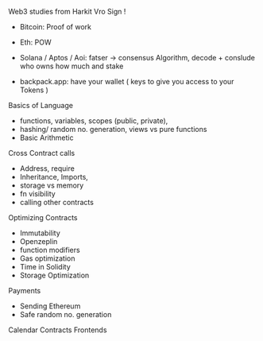 Web3 studies from Harkit Vro Sign !

- Bitcoin: Proof of work
- Eth: POW
- Solana / Aptos / Aoi: fatser -> consensus Algorithm, decode + conslude who owns how much and stake

- backpack.app: have your wallet ( keys to give you access to your Tokens )

Basics of Language

- functions, variables, scopes (public, private),
- hashing/ random no. generation, views vs pure functions
- Basic Arithmetic

Cross Contract calls

- Address, require
- Inheritance, Imports,
- storage vs memory
- fn visibility
- calling other contracts

Optimizing Contracts

- Immutability
- Openzeplin
- function modifiers
- Gas optimization
- Time in Solidity
- Storage Optimization

Payments

- Sending Ethereum
- Safe random no. generation

Calendar Contracts
Frontends
